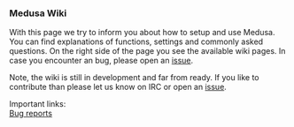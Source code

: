 ### Medusa Wiki


  

With this page we try to inform you about how to setup and use Medusa.
You can find explanations of functions, settings and commonly asked questions.
On the right side of the page you see the available wiki pages.
In case you encounter an bug, please open an [issue](https://github.com/pymedusa/Medusa/issues).

Note, the wiki is still in development and far from ready. If you like to contribute than please let us know on IRC or open an [issue](https://github.com/pymedusa/Medusa/issues).
 
Important links:  
[Bug reports](https://github.com/pymedusa/Medusa/issues)